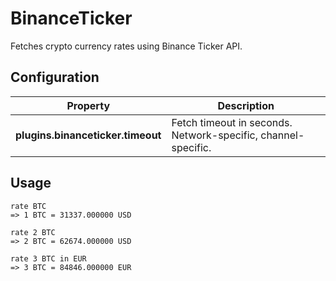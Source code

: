 # BinanceTicker

Fetches crypto currency rates using Binance Ticker API.

## Configuration

| Property                          | Description                                                    |
| --------------------------------- | -------------------------------------------------------------- |
| **plugins.binanceticker.timeout** | Fetch timeout in seconds.  Network-specific, channel-specific. |

## Usage

```
rate BTC
=> 1 BTC = 31337.000000 USD

rate 2 BTC
=> 2 BTC = 62674.000000 USD

rate 3 BTC in EUR
=> 3 BTC = 84846.000000 EUR
```
